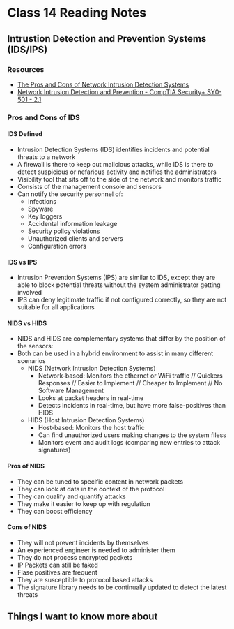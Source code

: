 # Class 14 Reading Notes

## Intrustion Detection and Prevention Systems (IDS/IPS)

### Resources

- [The Pros and Cons of Network Intrusion Detection Systems](https://blog.rapid7.com/2017/01/11/the-pros-cons-of-intrusion-detection-systems/)
- [Network Intrusion Detection and Prevention - CompTIA Security+ SY0-501 - 2.1](https://www.youtube.com/watch?v=hEgWPWIuq_s&ab_channel=ProfessorMesser)

### Pros and Cons of IDS

#### IDS Defined

- Intrusion Detection Systems (IDS) identifies incidents and potential threats to a network
- A firewall is there to keep out malicious attacks, while IDS is there to detect suspicious or nefarious activity and notifies the administrators
- Visibility tool that sits off to the side of the network and monitors traffic
- Consists of the management console and sensors
- Can notify the security personnel of:
  - Infections
  - Spyware
  - Key loggers
  - Accidental information leakage
  - Security policy violations
  - Unauthorized clients and servers
  - Configuration errors

#### IDS vs IPS

- Intrusion Prevention Systems (IPS) are similar to IDS, except they are able to block potential threats without the system administrator getting involved
- IPS can deny legitimate traffic if not configured correctly, so they are not suitable for all applications

#### NIDS vs HIDS

- NIDS and HIDS are complementary systems that differ by the position of the sensors:
- Both can be used in a hybrid environment to assist in many different scenarios
  - NIDS (Network Intrusion Detection Systems)
    - Network-based: Monitors the ethernet or WiFi traffic // Quickers Responses // Easier to Implement // Cheaper to Implement // No Software Management
    - Looks at packet headers in real-time
    - Detects incidents in real-time, but have more false-positives than HIDS
  - HIDS (Host Intrusion Detection Systems)
    - Host-based: Monitors the host traffic
    - Can find unauthorized users making changes to the system filess
    - Monitors event and audit logs (comparing new entries to attack signatures)

#### Pros of NIDS

- They can be tuned to specific content in network packets
- They can look at data in the context of the protocol
- They can qualify and quantify attacks
- They make it easier to keep up with regulation
- They can boost efficiency

#### Cons of NIDS

- They will not prevent incidents by themselves
- An experienced engineer is needed to administer them
- They do not process encrypted packets
- IP Packets can still be faked
- Flase positives are frequent
- They are susceptible to protocol based attacks
- The signature library needs to be continually updated to detect the latest threats

## Things I want to know more about
